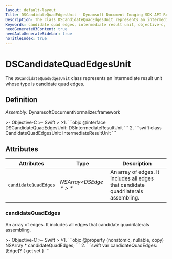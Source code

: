 ```yaml
---
layout: default-layout
Title: DSCandidateQuadEdgesUnit - Dynamsoft Document Imaging SDK API Reference
Description: The class DSCandidateQuadEdgesUnit represents an intermediate result unit whose type is candidate quad edges.
Keywords: candidate quad edges, intermediate result unit, objective-c, swift
needGenerateH3Content: true
needAutoGenerateSidebar: true
noTitleIndex: true
---
```


# DSCandidateQuadEdgesUnit

The `DSCandidateQuadEdgesUnit` class represents an intermediate result unit whose type is candidate quad edges.

## Definition

*Assembly:* DynamsoftDocumentNormalizer.framework

<div class="sample-code-prefix"></div>
>- Objective-C
>- Swift
>
>1. 
```objc
@interface DSCandidateQuadEdgesUnit: DSIntermediateResultUnit
```
2. 
```swift
class CandidateQuadEdgesUnit: IntermediateResultUnit
```

## Attributes

| Attributes | Type | Description |
| ---------- | ---- | ----------- |
| [`candidateQuadEdges`](#candidatequadedges) | *NSArray&lt;DSEdge \* &gt; \** | An array of edges. It includes all edges that candidate quadrilaterals assembling. |

### candidateQuadEdges

An array of edges. It includes all edges that candidate quadrilaterals assembling.

<div class="sample-code-prefix"></div>
>- Objective-C
>- Swift
>
>1. 
```objc
@property (nonatomic, nullable, copy) NSArray<DSEdge *> * candidateQuadEdges;
```
2. 
```swift
var candidateQuadEdges: [Edge]? { get set }
```
